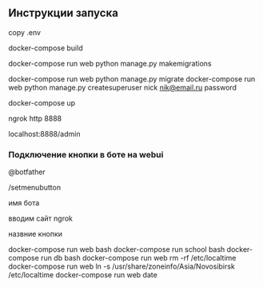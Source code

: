 ## Инструкции запуска

copy .env

docker-compose build

docker-compose run web python manage.py makemigrations

docker-compose run web python manage.py migrate
docker-compose run web python manage.py createsuperuser
nick
nik@email.ru
password

docker-compose up

ngrok http 8888

localhost:8888/admin

### Подключение кнопки в боте на webui
@botfather

/setmenubutton

имя бота

вводим сайт ngrok

назвние кнопки

docker-compose run web bash
docker-compose run school bash
docker-compose run db bash
docker-compose run web rm -rf /etc/localtime
docker-compose run web ln -s /usr/share/zoneinfo/Asia/Novosibirsk /etc/localtime
docker-compose run web date
